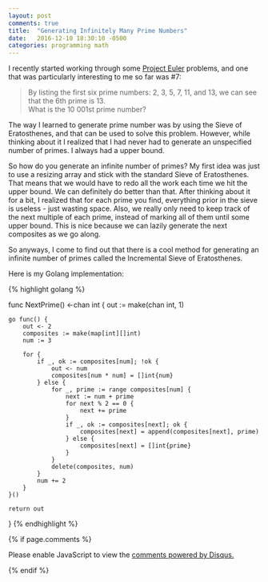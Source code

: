```yaml
---
layout: post
comments: true
title:  "Generating Infinitely Many Prime Numbers"
date:   2016-12-10 18:30:10 -0500
categories: programming math
---
```


I recently started working through some [Project Euler](https://projecteuler.net/) problems, and one that was particularly interesting to me so far was #7:

>By listing the first six prime numbers: 2, 3, 5, 7, 11, and 13, we can see that the 6th prime is 13.  
What is the 10 001st prime number?

The way I learned to generate prime number was by using the Sieve of Eratosthenes, and that can be used to solve this problem. However, while thinking about it I realized that I had never had to generate an unspecified number of primes. I always had a upper bound.

So how do you generate an infinite number of primes? My first idea was just to use a resizing array and stick with the standard Sieve of Eratosthenes. That means that we would have to redo all the work each time we hit the upper bound. We can definitely do better than that. After thinking about it for a bit, I realized that for each prime you find, everything prior in the sieve is useless - just wasting space. Also, we really only need to keep track of the next multiple of each prime, instead of marking all of them until some upper bound. This is nice because we can lazily generate the next composites as we go along.

So anyways, I come to find out that there is a cool method for generating an infinite number of primes called the Incremental Sieve of Eratosthenes. 

Here is my Golang implementation:

{% highlight golang %}

func NextPrime() <-chan int {
    out := make(chan int, 1)

    go func() {
        out <- 2
        composites := make(map[int][]int)
        num := 3

        for {
            if _, ok := composites[num]; !ok {
                out <- num
                composites[num * num] = []int{num}
            } else {
                for _, prime := range composites[num] {
                    next := num + prime
                    for next % 2 == 0 {
                        next += prime
                    }
                    if _, ok := composites[next]; ok {
                        composites[next] = append(composites[next], prime)
                    } else {
                        composites[next] = []int{prime}
                    }
                }
                delete(composites, num)
            }
            num += 2
        }
    }()

    return out
}
{% endhighlight %}


{% if page.comments %}
<div id="disqus_thread"></div>
<script>
/**
*  RECOMMENDED CONFIGURATION VARIABLES: EDIT AND UNCOMMENT THE SECTION BELOW TO INSERT DYNAMIC VALUES FROM YOUR PLATFORM OR CMS.
*  LEARN WHY DEFINING THESE VARIABLES IS IMPORTANT: https://disqus.com/admin/universalcode/#configuration-variables*/
/*
var disqus_config = function () {
this.page.url = PAGE_URL;  // Replace PAGE_URL with your page's canonical URL variable
this.page.identifier = PAGE_IDENTIFIER; // Replace PAGE_IDENTIFIER with your page's unique identifier variable
};
*/
(function() { // DON'T EDIT BELOW THIS LINE
var d = document, s = d.createElement('script');
s.src = 'https://lukelafountaine-com.disqus.com/embed.js';
s.setAttribute('data-timestamp', +new Date());
(d.head || d.body).appendChild(s);
})();
</script>
<noscript>Please enable JavaScript to view the <a href="https://disqus.com/?ref_noscript">comments powered by Disqus.</a></noscript>
                            
{% endif %}